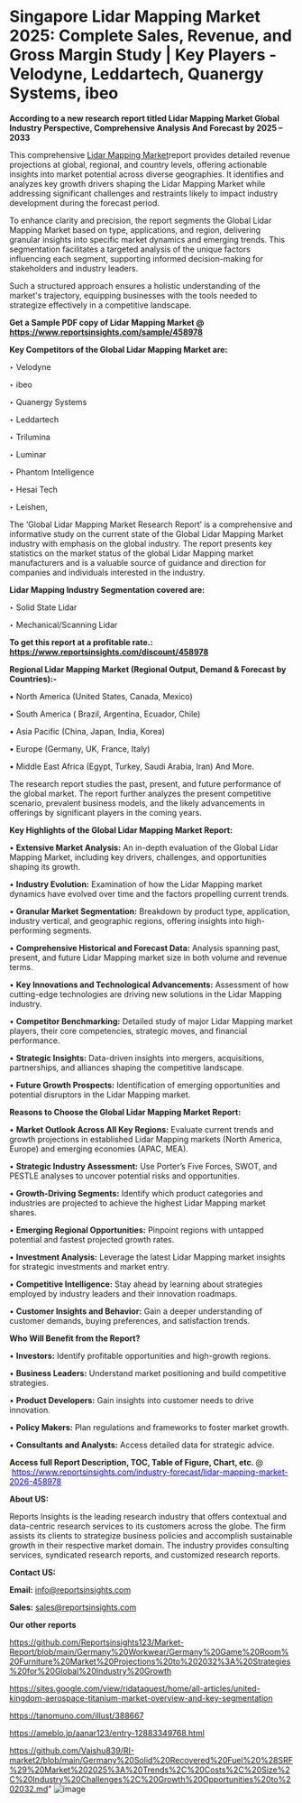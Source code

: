# Singapore Lidar Mapping Market 2025: Complete Sales, Revenue, and Gross Margin Study | Key Players - Velodyne, Leddartech, Quanergy Systems, ibeo

<strong>According to a new research report titled Lidar Mapping Market Global Industry Perspective, Comprehensive Analysis And Forecast by 2025 – 2033</strong>

This comprehensive <a href=https://www.reportsinsights.com/sample/458978>Lidar Mapping Market</a>report provides detailed revenue projections at global, regional, and country levels, offering actionable insights into market potential across diverse geographies. It identifies and analyzes key growth drivers shaping the Lidar Mapping Market while addressing significant challenges and restraints likely to impact industry development during the forecast period.

To enhance clarity and precision, the report segments the Global Lidar Mapping Market based on type, applications, and region, delivering granular insights into specific market dynamics and emerging trends. This segmentation facilitates a targeted analysis of the unique factors influencing each segment, supporting informed decision-making for stakeholders and industry leaders.

Such a structured approach ensures a holistic understanding of the market's trajectory, equipping businesses with the tools needed to strategize effectively in a competitive landscape.

<strong>Get a Sample PDF copy of Lidar Mapping Market </strong><strong>@<a href=https://www.reportsinsights.com/sample/458978 style=color:#0000ff;> https://www.reportsinsights.com/sample/458978</a></strong></font>

<strong>Key Competitors of the Global Lidar Mapping Market are:</strong>

‣ Velodyne

‣ ibeo

‣ Quanergy Systems

‣ Leddartech

‣ Trilumina

‣ Luminar

‣ Phantom Intelligence

‣ Hesai Tech

‣ Leishen,

The ‘Global Lidar Mapping Market Research Report’ is a comprehensive and informative study on the current state of the Global Lidar Mapping Market industry with emphasis on the global industry. The report presents key statistics on the market status of the global Lidar Mapping market manufacturers and is a valuable source of guidance and direction for companies and individuals interested in the industry.

<strong>Lidar Mapping Industry Segmentation covered are:</strong>

‣ Solid State Lidar

‣ Mechanical/Scanning Lidar

<strong>To get this report at a profitable rate.: <a href=https://www.reportsinsights.com/discount/458978 style=color:#0000ff;>https://www.reportsinsights.com/discount/458978</a></strong></font>

<strong>Regional Lidar Mapping Market (Regional Output, Demand &amp; Forecast by Countries):-</strong>

• North America (United States, Canada, Mexico)

• South America ( Brazil, Argentina, Ecuador, Chile)

• Asia Pacific (China, Japan, India, Korea)

• Europe (Germany, UK, France, Italy)

• Middle East Africa (Egypt, Turkey, Saudi Arabia, Iran) And More.

The research report studies the past, present, and future performance of the global market. The report further analyzes the present competitive scenario, prevalent business models, and the likely advancements in offerings by significant players in the coming years.

<strong>Key Highlights of the Global Lidar Mapping Market Report:</strong>

• <strong>Extensive Market Analysis:</strong> An in-depth evaluation of the Global Lidar Mapping Market, including key drivers, challenges, and opportunities shaping its growth.

• <strong>Industry Evolution:</strong> Examination of how the Lidar Mapping market dynamics have evolved over time and the factors propelling current trends.

• <strong>Granular Market Segmentation:</strong> Breakdown by product type, application, industry vertical, and geographic regions, offering insights into high-performing segments.

• <strong>Comprehensive Historical and Forecast Data:</strong> Analysis spanning past, present, and future Lidar Mapping market size in both volume and revenue terms.

• <strong>Key Innovations and Technological Advancements:</strong> Assessment of how cutting-edge technologies are driving new solutions in the Lidar Mapping industry.

• <strong>Competitor Benchmarking:</strong> Detailed study of major Lidar Mapping market players, their core competencies, strategic moves, and financial performance.

• <strong>Strategic Insights:</strong> Data-driven insights into mergers, acquisitions, partnerships, and alliances shaping the competitive landscape.

• <strong>Future Growth Prospects:</strong> Identification of emerging opportunities and potential disruptors in the Lidar Mapping market.

<strong>Reasons to Choose the Global Lidar Mapping Market Report:</strong>

• <strong>Market Outlook Across All Key Regions:</strong> Evaluate current trends and growth projections in established Lidar Mapping markets (North America, Europe) and emerging economies (APAC, MEA).

• <strong>Strategic Industry Assessment:</strong> Use Porter’s Five Forces, SWOT, and PESTLE analyses to uncover potential risks and opportunities.

• <strong>Growth-Driving Segments:</strong> Identify which product categories and industries are projected to achieve the highest Lidar Mapping market shares.

• <strong>Emerging Regional Opportunities:</strong> Pinpoint regions with untapped potential and fastest projected growth rates.

• <strong>Investment Analysis:</strong> Leverage the latest Lidar Mapping market insights for strategic investments and market entry.

• <strong>Competitive Intelligence:</strong> Stay ahead by learning about strategies employed by industry leaders and their innovation roadmaps.

• <strong>Customer Insights and Behavior:</strong> Gain a deeper understanding of customer demands, buying preferences, and satisfaction trends.

<strong>Who Will Benefit from the Report?</strong>

• <strong>Investors:</strong> Identify profitable opportunities and high-growth regions.

• <strong>Business Leaders:</strong> Understand market positioning and build competitive strategies.

• <strong>Product Developers:</strong> Gain insights into customer needs to drive innovation.

• <strong>Policy Makers:</strong> Plan regulations and frameworks to foster market growth.

• <strong>Consultants and Analysts:</strong> Access detailed data for strategic advice.
</ul>
<strong>Access full Report Description, TOC, Table of Figure, Chart, etc. </strong>@  <a href=https://www.reportsinsights.com/industry-forecast/lidar-mapping-market-2026-458978 style=color:#0000ff;>https://www.reportsinsights.com/industry-forecast/lidar-mapping-market-2026-458978</a></font>

<strong><strong>About US</strong>:</strong>

Reports Insights is the leading research industry that offers contextual and data-centric research services to its customers across the globe. The firm assists its clients to strategize business policies and accomplish sustainable growth in their respective market domain. The industry provides consulting services, syndicated research reports, and customized research reports.

<strong>Contact US:</strong>

<p class=""""><b>Email:</b> <a href=mailto:info@reportsinsights.com>info@reportsinsights.com</a></p>
<p class=""""><b>Sales:</b> <a href=mailto:sales@reportsinsights.com>sales@reportsinsights.com</a></p>

<strong>Our other reports</strong>

<a href=https://github.com/Reportsinsights123/Market-Report/blob/main/Germany%20Workwear/Germany%20Game%20Room%20Furniture%20Market%20Projections%20to%202032%3A%20Strategies%20for%20Global%20Industry%20Growth>https://github.com/Reportsinsights123/Market-Report/blob/main/Germany%20Workwear/Germany%20Game%20Room%20Furniture%20Market%20Projections%20to%202032%3A%20Strategies%20for%20Global%20Industry%20Growth</a>

<a href=https://sites.google.com/view/ridataquest/home/all-articles/united-kingdom-aerospace-titanium-market-overview-and-key-segmentation>https://sites.google.com/view/ridataquest/home/all-articles/united-kingdom-aerospace-titanium-market-overview-and-key-segmentation</a>

<a href=https://tanomuno.com/illust/388667>https://tanomuno.com/illust/388667</a>

<a href=https://ameblo.jp/aanar123/entry-12883349768.html>https://ameblo.jp/aanar123/entry-12883349768.html</a>

<a href=https://github.com/Vaishu839/RI-market2/blob/main/Germany%20Solid%20Recovered%20Fuel%20%28SRF%29%20Market%202025%3A%20Trends%2C%20Costs%2C%20Size%2C%20Industry%20Challenges%2C%20Growth%20Opportunities%20to%202032.md>https://github.com/Vaishu839/RI-market2/blob/main/Germany%20Solid%20Recovered%20Fuel%20%28SRF%29%20Market%202025%3A%20Trends%2C%20Costs%2C%20Size%2C%20Industry%20Challenges%2C%20Growth%20Opportunities%20to%202032.md</a>"
![image](https://github.com/user-attachments/assets/35f774be-7cbf-4e77-98d6-9bc971802027)
